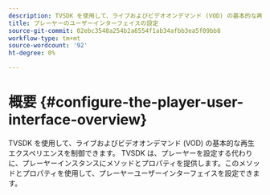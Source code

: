 ```yaml
---
description: TVSDK を使用して、ライブおよびビデオオンデマンド (VOD) の基本的な再生エクスペリエンスを制御できます。 TVSDK は、プレーヤーを設定する代わりに、プレーヤーインスタンスにメソッドとプロパティを提供します。このメソッドとプロパティを使用して、プレーヤーユーザーインターフェイスを設定できます。
title: プレーヤーのユーザーインターフェイスの設定
source-git-commit: 02ebc3548a254b2a6554f1ab34afbb3ea5f09bb8
workflow-type: tm+mt
source-wordcount: '92'
ht-degree: 0%

---
```


# 概要 {#configure-the-player-user-interface-overview}

TVSDK を使用して、ライブおよびビデオオンデマンド (VOD) の基本的な再生エクスペリエンスを制御できます。 TVSDK は、プレーヤーを設定する代わりに、プレーヤーインスタンスにメソッドとプロパティを提供します。このメソッドとプロパティを使用して、プレーヤーユーザーインターフェイスを設定できます。
